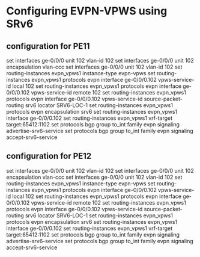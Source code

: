 # Configuring EVPN-VPWS using SRv6

## configuration for PE11

set interfaces ge-0/0/0 unit 102 vlan-id 102
set interfaces ge-0/0/0 unit 102 encapsulation vlan-ccc
set interfaces ge-0/0/0 unit 102 vlan-id 102
set routing-instances evpn_vpws1 instance-type evpn-vpws
set routing-instances evpn_vpws1 protocols evpn interface ge-0/0/0.102 vpws-service-id local 102
set routing-instances evpn_vpws1 protocols evpn interface ge-0/0/0.102 vpws-service-id remote 102
set routing-instances evpn_vpws1 protocols evpn interface ge-0/0/0.102 vpws-service-id source-packet-routing srv6 locator SRV6-LOC-1
set routing-instances evpn_vpws1 protocols evpn encapsulation srv6
set routing-instances evpn_vpws1 interface ge-0/0/0.102
set routing-instances evpn_vpws1 vrf-target target:65412:1102
set protocols bgp group to_int family evpn signaling advertise-srv6-service
set protocols bgp group to_int family evpn signaling accept-srv6-service


## configuration for PE12

set interfaces ge-0/0/0 unit 102 vlan-id 102
set interfaces ge-0/0/0 unit 102 encapsulation vlan-ccc
set interfaces ge-0/0/0 unit 102 vlan-id 102
set routing-instances evpn_vpws1 instance-type evpn-vpws
set routing-instances evpn_vpws1 protocols evpn interface ge-0/0/0.102 vpws-service-id local 102
set routing-instances evpn_vpws1 protocols evpn interface ge-0/0/0.102 vpws-service-id remote 102
set routing-instances evpn_vpws1 protocols evpn interface ge-0/0/0.102 vpws-service-id source-packet-routing srv6 locator SRV6-LOC-1
set routing-instances evpn_vpws1 protocols evpn encapsulation srv6
set routing-instances evpn_vpws1 interface ge-0/0/0.102
set routing-instances evpn_vpws1 vrf-target target:65412:1102
set protocols bgp group to_int family evpn signaling advertise-srv6-service
set protocols bgp group to_int family evpn signaling accept-srv6-service

